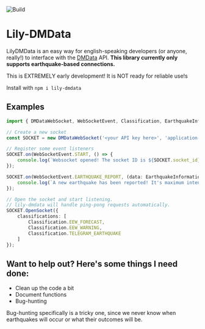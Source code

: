 ![Build](https://github.com/okawaffles/lily-dmdata/actions/workflows/build.yml/badge.svg)
# Lily-DMData
LilyDMData is an easy way for english-speaking developers (or anyone, really!) to interface with the [DMData](https://dmdata.jp) API.
**This library currently only supports earthquake-based connections.**

This is EXTREMELY early development! It is NOT ready for reliable use!s

Install with `npm i lily-dmdata`

## Examples

```ts
import { DMDataWebSocket, WebSocketEvent, Classification, EarthquakeInformationSchema } from 'lily-dmdata';

// Create a new socket
const SOCKET = new DMDataWebSocket('<your API key here>', 'application-name');

// Register some event listeners
SOCKET.on(WebSocketEvent.START, () => {
    console.log(`Websocket opened! The socket ID is ${SOCKET.socket_id}`);
});

SOCKET.on(WebSocketEvent.EARTHQUAKE_REPORT, (data: EarthquakeInformationSchema) => {
    console.log(`A new earthquake has been reported! It's maximum intensity was ${data.intensity.maxInt}.`);
});

// Open the socket and start listening.
// lily-dmdata will handle ping-pong requests automatically.
SOCKET.OpenSocket({
    classifications: [
        Classification.EEW_FORECAST,
        Classification.EEW_WARNING,
        Classification.TELEGRAM_EARTHQUAKE
    ]
});
```

## Want to help out? Here's some things I need done:
- Clean up the code a bit
- Document functions
- Bug-hunting

Bug-hunting specifically is a tricky one, since we never know when earthquakes will occur or what their outcomes will be.